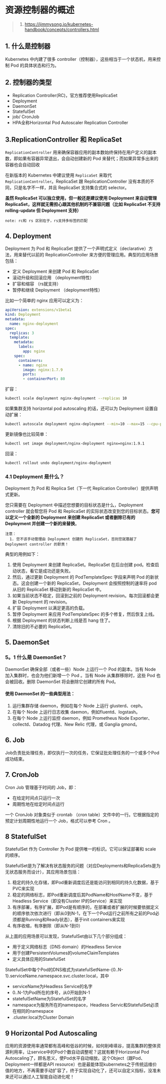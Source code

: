 # 资源控制器的概述
> 1. https://jimmysong.io/kubernetes-handbook/concepts/controllers.html

## 1. 什么是控制器
Kubernetes 中内建了很多 controller（控制器），这些相当于一个状态机，用来控制 Pod 的具体状态和行为。


## 2. 控制器的类型
- Replication Controller(RC)，官方推荐使用ReplicaSet
- Deployment
- DaemonSet
- StatefulSet
- job/ CronJob
- HPA全称Horizontal Pod Autoscaler Replication Controller

## 3.ReplicationController 和 ReplicaSet

`ReplicationController` 用来确保容器应用的副本数始终保持在用户定义的副本数，即如果有容器异常退出，会自动创建新的 Pod 来替代；而如果异常多出来的容器也会自动回收

在新版本的 Kubernetes 中建议使用 `ReplicaSet` 来取代 `ReplicationController`。ReplicaSet 跟 ReplicationController 没有本质的不同，只是名字不一样，并且 ReplicaSet 支持集合式的 selector。

**虽然 ReplicaSet 可以独立使用，但一般还是建议使用 Deployment 来自动管理 ReplicaSet，这样就无需担心跟其他机制的不兼容问题（比如 ReplicaSet 不支持 rolling-update 但 Deployment 支持）**

```
note: rc和 rs 区别在于，rs支持多标签的匹配
```
## 4. Deployment
Deployment 为 Pod 和 ReplicaSet 提供了一个声明式定义（declarative）方法，用来替代以前的 ReplicationController 来方便的管理应用。典型的应用场景包括：

- 定义 Deployment 来创建 Pod 和 ReplicaSet
- 滚动升级和回滚应用 （deployment特性）
- 扩容和缩容 （rs就支持）
- 暂停和继续 Deployment （deployment特性）

比如一个简单的 nginx 应用可以定义为：
```YAML
apiVersion: extensions/v1beta1
kind: Deployment
metadata:
  name: nginx-deployment
spec:
  replicas: 3
  template:
    metadata:
      labels:
        app: nginx
    spec:
      containers:
      - name: nginx
        image: nginx:1.7.9
        ports:
        - containerPort: 80
```
扩容：
```bash
kubectl scale deployment nginx-deployment --replicas 10
```
如果集群支持 horizontal pod autoscaling 的话，还可以为 Deployment 设置自动扩展：
```bash
kubectl autoscale deployment nginx-deployment --min=10 --max=15 --cpu-percent=80
```
更新镜像也比较简单：
```bash
kubectl set image deployment/nginx-deployment nginx=nginx:1.9.1
```
回滚：
```bash
kubectl rollout undo deployment/nginx-deployment
```
### 4.1 Deployment 是什么？
Deployment 为 Pod 和 Replica Set（下一代 Replication Controller）提供声明式更新。

您只需要在 Deployment 中描述您想要的目标状态是什么，Deployment controller 就会帮您将 Pod 和 ReplicaSet 的实际状态改变到您的目标状态。**您可以定义一个全新的 Deployment 来创建 ReplicaSet 或者删除已有的 Deployment 并创建一个新的来替换**。

```
注意：
  1. 您不该手动管理由 Deployment 创建的 ReplicaSet，否则您就篡越了 Deployment controller 的职责！
```
典型的用例如下：

1. 使用 Deployment 来创建 ReplicaSet。ReplicaSet 在后台创建 pod。检查启动状态，看它是成功还是失败。
2. 然后，通过更新 Deployment 的 PodTemplateSpec 字段来声明 Pod 的新状态。这会创建一个新的 ReplicaSet，Deployment 会按照控制的速率将 pod 从旧的 ReplicaSet 移动到新的 ReplicaSet 中。
3. 如果当前状态不稳定，回滚到之前的 Deployment revision。每次回滚都会更新 Deployment 的 revision。
4. 扩容 Deployment 以满足更高的负载。
5. 暂停 Deployment 来应用 PodTemplateSpec 的多个修复，然后恢复上线。
6. 根据 Deployment 的状态判断上线是否 hang 住了。
7. 清除旧的不必要的 ReplicaSet。

## 5. DaemonSet
### 5。1 什么是 DaemonSet？
DaemonSet 确保全部（或者一些）Node 上运行一个 Pod 的副本。当有 Node 加入集群时，也会为他们新增一个 Pod 。当有 Node 从集群移除时，这些 Pod 也会被回收。删除 DaemonSet 将会删除它创建的所有 Pod。

#### 使用 DaemonSet 的一些典型用法：

1. 运行集群存储 daemon，例如在每个 Node 上运行 glusterd、ceph。
2. 在每个 Node 上运行日志收集 daemon，例如fluentd、logstash。
3. 在每个 Node 上运行监控 daemon，例如 Prometheus Node Exporter、collectd、Datadog 代理、New Relic 代理，或 Ganglia gmond。

## 6. Job
Job负责批处理任务，即仅执行一次的任务，它保证批处理任务的一个或多个Pod成功结束。

## 7. CronJob
Cron Job 管理基于时间的 Job，即：

- 在给定时间点只运行一次
- 周期性地在给定时间点运行

一个 CronJob 对象类似于 crontab （cron table）文件中的一行。它根据指定的预定计划周期性地运行一个 Job，格式可以参考 Cron 。

## 8 StatefulSet
StatefulSet 作为 Controller 为 Pod 提供唯一的标识。它可以保证部署和 scale 的顺序。

StatefulSet是为了解决有状态服务的问题（对应Deployments和ReplicaSets是为无状态服务而设计），其应用场景包括：

1. 稳定的持久化存储，即Pod重新调度后还是能访问到相同的持久化数据，基于PVC来实现
2. 稳定的网络标志，即Pod重新调度后其PodName和HostName不变，基于Headless Service（即没有Cluster IP的Service）来实现
3. 有序部署，有序扩展，即Pod是有顺序的，在部署或者扩展的时候要依据定义的顺序依次依次进行（即从0到N-1，在下一个Pod运行之前所有之前的Pod必须都是Running和Ready状态），基于init containers来实现
4. 有序收缩，有序删除（即从N-1到0）

从上面的应用场景可以发现，StatefulSet由以下几个部分组成：

- 用于定义网络标志（DNS domain）的Headless Service
- 用于创建PersistentVolumes的volumeClaimTemplates
- 定义具体应用的StatefulSet

StatefulSet中每个Pod的DNS格式为statefulSetName-{0..N-1}.serviceName.namespace.svc.cluster.local，其中

- serviceName为Headless Service的名字
- 0..N-1为Pod所在的序号，从0开始到N-1
- statefulSetName为StatefulSet的名字
- namespace为服务所在的namespace，Headless Servic和StatefulSet必须在相同的namespace
- .cluster.local为Cluster Domain

## 9 Horizontal Pod Autoscaling
应用的资源使用率通常都有高峰和低谷的时候，如何削峰填谷，提高集群的整体资源利用率，让service中的Pod个数自动调整呢？这就有赖于Horizontal Pod Autoscaling了，顾名思义，使Pod水平自动缩放。这个Object（跟Pod、Deployment一样都是API resource）也是最能体现kubernetes之于传统运维价值的地方，不再需要手动扩容了，终于实现自动化了，还可以自定义指标，没准未来还可以通过人工智能自动进化呢！

